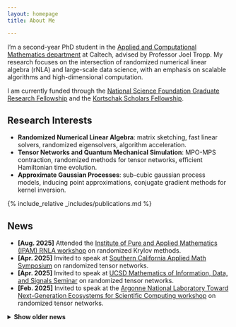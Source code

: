 ```yaml
---
layout: homepage
title: About Me

---
```

I’m a second-year PhD student in the [Applied and Computational Mathematics department](https://www.cms.caltech.edu/academics/grad/grad_acm) at Caltech, advised by Professor Joel Tropp. My research focuses on the intersection of randomized numerical linear algebra (rNLA) and large-scale data science, with an emphasis on scalable algorithms and high-dimensional computation. 

I am currently funded through the [National Science Foundation Graduate Research Fellowship](https://www.nsfgrfp.org) and the      [Kortschak Scholars Fellowship](https://www.cms.caltech.edu/research/kortschak-scholars).

## Research Interests

- **Randomized Numerical Linear Algebra**: matrix sketching, fast linear solvers, randomized eigensolvers, algorithm acceleration.
- **Tensor Networks and Quantum Mechanical Simulation**: MPO-MPS contraction, randomized methods for tensor networks, efficient Hamiltonian time evolution.
- **Approximate Gaussian Processes**: sub-cubic gaussian process models, inducing point approximations, conjugate gradient methods for kernel inversion.
<!-- - **Bayesian Inference**: Approximate Gaussian processes, structured priors and uncertainty quantification in modern machine learning models. -->

{% include_relative _includes/publications.md %}

## News

- **[Aug. 2025]** Attended the [Institute of Pure and Applied Mathematics (IPAM) RNLA workshop](https://www.ipam.ucla.edu/programs/special-events-and-conferences/research-collaboration-workshop-randomized-numerical-linear-algebra-rnla/) on randomized Krylov methods.
- **[Apr. 2025]** Invited to speak at [Southern California Applied Math Symposium](https://www.math.uci.edu/node/38364) on randomized tensor networks.
- **[Apr. 2025]** Invited to speak at [UCSD Mathematics of Information, Data, and Signals Seminar](https://sites.google.com/ucsd.edu/ucsd-minds/home) on randomized tensor networks.
- **[Feb. 2025]** Invited to speak at the [Argonne National Laboratory Toward Next-Generation Ecosystems for Scientific Computing workshop](https://events.cels.anl.gov/event/602/registrations/268/) on randomized tensor networks.

<details>
<summary style="cursor:pointer; font-weight:bold;">Show older news</summary>

<hr style="border: none; height: 1px; background-color: #463935; margin: 0.5em 0;">

<div markdown="1">

- **[March. 2024]** Awarded the NSF GRFP & Kortschak fellowships 🎉.  
- **[Feb. 2024]** Accepted to the Caltech PhD program 🎉.  
- **[Jan. 2024]** Invited to speak at the [Joint Math Meeting](https://jointmathematicsmeetings.org/jmm) 2024 on randomized tensor networks.  
- **[Oct. 2023]** Invited to speak on UMAP at the [Great Minds in STEM conference](https://greatmindsinstem.org/) 2023 (3rd place).  
- **[Jun. 2023]** Invited to research with [Joel Tropp](https://tropp.caltech.edu/) and [Ethan Epperly](https://www.ethanepperly.com) at Caltech University on randomized tensor networks.  
- **[Jun. 2023]** Invited to the [Mathematical Science Research Institute (MSRI)](https://www.slmath.org) Formalization of Mathematics summer school to learn the *Lean4* language. Project culminated with a PR to [*mathlib4*](https://github.com/leanprover-community/mathlib4).  
- **[Jan. 2023]** Invited to speak on randomized eigensolvers & tensor networks at the [Joint Math Meeting](https://jointmathematicsmeetings.org/jmm) 2023.  
- **[Jun. 2022]** Invited to research with [Xiaoye Li](https://crd.lbl.gov/divisions/amcr/applied-mathematics-dept/scalable-solvers/members/staff-members/xiaoye-li/) and [Roel Van Beeumen](https://crd.lbl.gov/divisions/amcr/applied-mathematics-dept/scalable-solvers/members/staff-members/roel-van-beeumen/) at [Lawrence Berkeley National Laboratory](https://crd.lbl.gov/divisions/amcr/computational-science-dept/).  

</div>
</details>